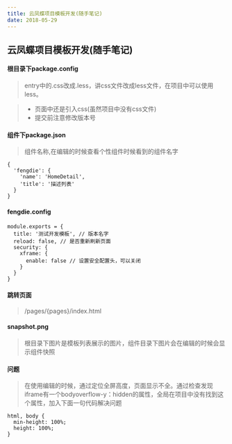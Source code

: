 ```yaml
---
title: 云凤蝶项目模板开发(随手笔记)
date: 2018-05-29
---
```

## 云凤蝶项目模板开发(随手笔记)

#### 根目录下package.config 
> entry中的.css改成.less，讲css文件改成less文件，在项目中可以使用less。 


> * 页面中还是引入css(虽然项目中没有css文件)
> * 提交前注意修改版本号

#### 组件下package.json
> 组件名称,在编辑的时候查看个性组件时候看到的组件名字

```
{
  'fengdie': {
    'name': 'HomeDetail',
    'title': '描述列表'
  }
}

```

#### fengdie.config

```
module.exports = {
  title: '测试开发模板', // 版本名字
  reload: false, // 是否重新刷新页面
  security: {
    xframe: {
      enable: false // 设置安全配置头，可以关闭
    }
  }
}

```

#### 跳转页面
> /pages/{pages}/index.html


#### snapshot.png
> 根目录下图片是模板列表展示的图片，组件目录下图片会在编辑的时候会显示组件快照

#### 问题
> 在使用编辑的时候，通过定位全屏高度，页面显示不全。通过检查发现iframe有一个bodyoverflow-y：hidden的属性，全局在项目中没有找到这个属性，加入下面一句代码解决问题

```
html, body {
  min-height: 100%;
  height: 100%;
}
```
  